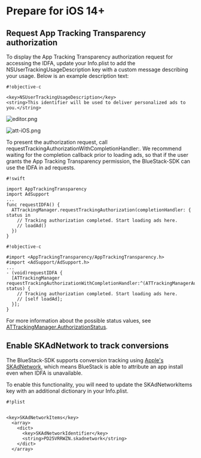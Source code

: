 # Prepare for iOS 14+

## Request App Tracking Transparency authorization

To display the App Tracking Transparency authorization request for accessing the IDFA, update your Info.plist to add the NSUserTrackingUsageDescription key with a custom message describing your usage. Below is an example description text:


```
#!objective-c

<key>NSUserTrackingUsageDescription</key>
<string>This identifier will be used to deliver personalized ads to you.</string>
```

![editor.png](https://bitbucket.org/repo/aen579/images/4098905308-editor.png)

![att-iOS.png](https://bitbucket.org/repo/aen579/images/2434364878-att-iOS.png)

To present the authorization request, call requestTrackingAuthorizationWithCompletionHandler:. We recommend waiting for the completion callback prior to loading ads, so that if the user grants the App Tracking Transparency permission, the BlueStack-SDK can use the IDFA in ad requests.


```
#!swift

import AppTrackingTransparency
import AdSupport
...
func requestIDFA() {
  ATTrackingManager.requestTrackingAuthorization(completionHandler: { status in
    // Tracking authorization completed. Start loading ads here.
    // loadAd()
  })
}
```


```
#!objective-c

#import <AppTrackingTransparency/AppTrackingTransparency.h>
#import <AdSupport/AdSupport.h>
...
- (void)requestIDFA {
  [ATTrackingManager requestTrackingAuthorizationWithCompletionHandler:^(ATTrackingManagerAuthorizationStatus status) {
    // Tracking authorization completed. Start loading ads here.
    // [self loadAd];
  }];
}
```



For more information about the possible status values, see [ATTrackingManager.AuthorizationStatus].

## Enable SKAdNetwork to track conversions

The BlueStack-SDK supports conversion tracking using [Apple's SKAdNetwork], which means BlueStack is able to attribute an app install even when IDFA is unavailable.

To enable this functionality, you will need to update the SKAdNetworkItems key with an additional dictionary in your Info.plist.


```
#!plist


<key>SKAdNetworkItems</key>
  <array>
    <dict>
      <key>SKAdNetworkIdentifier</key>
      <string>PD25VRRWZN.skadnetwork</string>
    </dict>
  </array>
```

  


[Apple's SKAdNetwork]:https://developer.apple.com/documentation/storekit/skadnetwork
[ATTrackingManager.AuthorizationStatus]:https://developer.apple.com/documentation/apptrackingtransparency/attrackingmanager/authorizationstatus